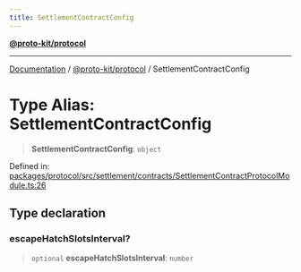 ```yaml
---
title: SettlementContractConfig
---
```


[**@proto-kit/protocol**](../README.md)

***

[Documentation](../../../README.md) / [@proto-kit/protocol](../README.md) / SettlementContractConfig

# Type Alias: SettlementContractConfig

> **SettlementContractConfig**: `object`

Defined in: [packages/protocol/src/settlement/contracts/SettlementContractProtocolModule.ts:26](https://github.com/proto-kit/framework/blob/28efa802e3737fc3b77339148b307ef7246f3ef1/packages/protocol/src/settlement/contracts/SettlementContractProtocolModule.ts#L26)

## Type declaration

### escapeHatchSlotsInterval?

> `optional` **escapeHatchSlotsInterval**: `number`
